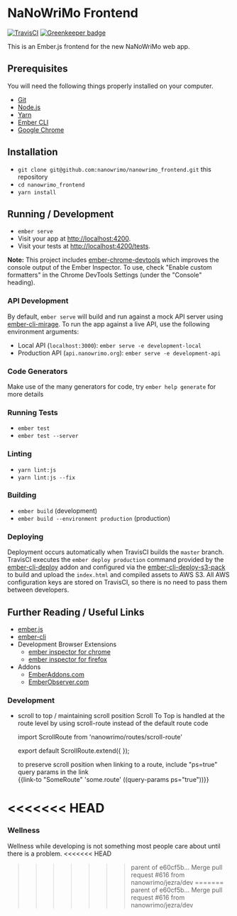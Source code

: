 # NaNoWriMo Frontend

[![TravisCI](https://api.travis-ci.org/nanowrimo/nanowrimo_frontend.svg?branch=master)](https://travis-ci.org/nanowrimo/nanowrimo_frontend) [![Greenkeeper badge](https://badges.greenkeeper.io/nanowrimo/nanowrimo_frontend.svg)](https://greenkeeper.io/)

This is an Ember.js frontend for the new NaNoWriMo web app.

## Prerequisites

You will need the following things properly installed on your computer.

* [Git](https://git-scm.com/)
* [Node.js](https://nodejs.org/)
* [Yarn](https://yarnpkg.com/)
* [Ember CLI](https://ember-cli.com/)
* [Google Chrome](https://google.com/chrome/)

## Installation

* `git clone git@github.com:nanowrimo/nanowrimo_frontend.git` this repository
* `cd nanowrimo_frontend`
* `yarn install`

## Running / Development

* `ember serve`
* Visit your app at [http://localhost:4200](http://localhost:4200).
* Visit your tests at [http://localhost:4200/tests](http://localhost:4200/tests).

**Note:** This project includes [ember-chrome-devtools](https://github.com/dwickern/ember-chrome-devtools)
which improves the console output of the Ember Inspector. To use, check "Enable custom formatters" in the Chrome DevTools Settings (under the "Console" heading).

### API Development

By default, `ember serve` will build and run against a mock API server using [ember-cli-mirage](http://www.ember-cli-mirage.com/). To run the app against a live API, use the following environment arguments:

* Local API (`localhost:3000`): `ember serve -e development-local`
* Production API (`api.nanowrimo.org`): `ember serve -e development-api`

### Code Generators

Make use of the many generators for code, try `ember help generate` for more details

### Running Tests

* `ember test`
* `ember test --server`

### Linting

* `yarn lint:js`
* `yarn lint:js --fix`

### Building

* `ember build` (development)
* `ember build --environment production` (production)

### Deploying

Deployment occurs automatically when TravisCI builds the `master` branch. TravisCI executes the `ember deploy production` command provided by the [ember-cli-deploy](http://ember-cli-deploy.com/) addon and configured via the [ember-cli-deploy-s3-pack](https://github.com/gaurav0/ember-cli-deploy-s3-pack) to build and upload the `index.html` and compiled assets to AWS S3. All AWS configuration keys are stored on TravisCI, so there is no need to pass them between developers.

## Further Reading / Useful Links

* [ember.js](https://emberjs.com/)
* [ember-cli](https://ember-cli.com/)
* Development Browser Extensions
  * [ember inspector for chrome](https://chrome.google.com/webstore/detail/ember-inspector/bmdblncegkenkacieihfhpjfppoconhi)
  * [ember inspector for firefox](https://addons.mozilla.org/en-US/firefox/addon/ember-inspector/)
* Addons
  * [EmberAddons.com](https://www.emberaddons.com/)
  * [EmberObserver.com](https://emberobserver.com/)

### Development

 * scroll to top / maintaining scroll position 
    Scroll To Top is handled at the route level by using scroll-route instead
    of the default route code

    import ScrollRoute from 'nanowrimo/routes/scroll-route'
    
    export default ScrollRoute.extend({
    });

    to preserve scroll position when linking to a route, include "ps=true" query params in the link  
    {{link-to "SomeRoute" 'some.route' ((query-params ps="true"))}}

<<<<<<< HEAD
=======
### Wellness  
Wellness while developing is not something most people care about until there is a problem. 
<<<<<<< HEAD
>>>>>>> parent of e60cf5b... Merge pull request #616 from nanowrimo/jezra/dev
=======
>>>>>>> parent of e60cf5b... Merge pull request #616 from nanowrimo/jezra/dev
